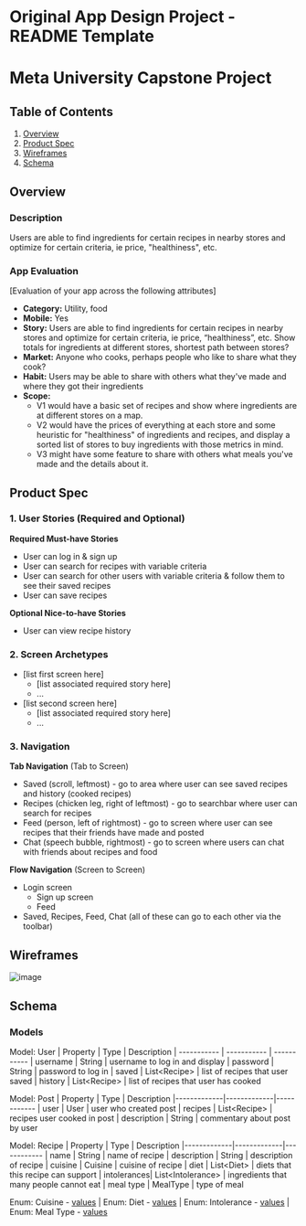 Original App Design Project - README Template
===

# Meta University Capstone Project

## Table of Contents
1. [Overview](#Overview)
1. [Product Spec](#Product-Spec)
1. [Wireframes](#Wireframes)
2. [Schema](#Schema)

## Overview
### Description
Users are able to find ingredients for certain recipes in nearby stores and optimize for certain criteria, ie price, "healthiness", etc.

### App Evaluation
[Evaluation of your app across the following attributes]
- **Category:** Utility, food
- **Mobile:** Yes
- **Story:** Users are able to find ingredients for certain recipes in nearby stores and optimize for certain criteria, ie price, “healthiness”, etc. Show totals for ingredients at different stores, shortest path between stores? 
- **Market:** Anyone who cooks, perhaps people who like to share what they cook?
- **Habit:** Users may be able to share with others what they've made and where they got their ingredients
- **Scope:** 
    - V1 would have a basic set of recipes and show where ingredients are at different stores on a map. 
    - V2 would have the prices of everything at each store and some heuristic for "healthiness" of ingredients and recipes, and display a sorted list of stores to buy ingredients with those metrics in mind. 
    - V3 might have some feature to share with others what meals you've made and the details about it.
## Product Spec

### 1. User Stories (Required and Optional)

**Required Must-have Stories**

* User can log in & sign up
* User can search for recipes with variable criteria
* User can search for other users with variable criteria & follow them to see their saved recipes
* User can save recipes

**Optional Nice-to-have Stories**

* User can view recipe history
### 2. Screen Archetypes

* [list first screen here]
   * [list associated required story here]
   * ...
* [list second screen here]
   * [list associated required story here]
   * ...

### 3. Navigation

**Tab Navigation** (Tab to Screen)

* Saved (scroll, leftmost) - go to area where user can see saved recipes and history (cooked recipes)
* Recipes (chicken leg, right of leftmost) - go to searchbar where user can search for recipes
* Feed (person, left of rightmost) - go to screen where user can see recipes that their friends have made and posted
* Chat (speech bubble, rightmost) - go to screen where users can chat with friends about recipes and food

**Flow Navigation** (Screen to Screen)

* Login screen
   * Sign up screen
   * Feed
* Saved, Recipes, Feed, Chat (all of these can go to each other via the toolbar)

## Wireframes
![image](https://user-images.githubusercontent.com/36943811/174688577-9698fcc8-1c32-4f0c-82ad-70e427e94ed0.png)

## Schema 

### Models
Model: User
| Property    | Type        | Description
| ----------- | ----------- | -----------
| username    | String      | username to log in and display
| password    | String      | password to log in
| saved       | List\<Recipe> | list of recipes that user saved
| history     | List\<Recipe> | list of recipes that user has cooked

Model: Post
| Property    | Type        | Description
|-------------|-------------|------------
| user        | User        | user who created post
| recipes     | List\<Recipe> | recipes user cooked in post
| description | String      | commentary about post by user

Model: Recipe
| Property    | Type        | Description
|-------------|-------------|------------
| name        | String      | name of recipe
| description | String      | description of recipe
| cuisine     | Cuisine     | cuisine of recipe
| diet        | List\<Diet> | diets that this recipe can support
| intolerances| List\<Intolerance> | ingredients that many people cannot eat
| meal type   | MealType    | type of meal

Enum: Cuisine - [values](https://spoonacular.com/food-api/docs#Cuisines)
 | Enum: Diet - [values](https://spoonacular.com/food-api/docs#Diets)
 | Enum: Intolerance - [values](https://spoonacular.com/food-api/docs#Intolerances)
 | Enum: Meal Type - [values](https://spoonacular.com/food-api/docs#Meal-Types)

